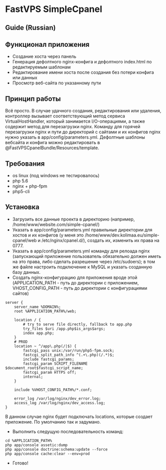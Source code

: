 FastVPS SimpleCpanel
====================

Guide (Russian)
---------------

Функционал приложения
----------------
- Создание хоста через панель
- Генерация дефолтного nginx-конфига и дефолтного index.html по редактируемым шаблонам
- Редактирование имени хоста после создания без потери конфига или данных
- Просмотр веб-сайта по указанному пути

Принцип работы
---------------
Всё просто. В случае удачного создания, редактирования или удаления, контроллер вызывает соответствующий метод сервиса VirtualHostHandler, который занимается I/O-операциями, а также содержит метод для перезагрузки nginx. Команду для горячей перезагрузки nginx и пути до директорий с сайтами и их конфигов nginx нужно указать в app/config/parameters.yml. Дефолтные шаблоны вебсайта и конфига можно редактировать в @FastVPSCpanelBundle/Resources/template.

Требования
---------------
- os linux (под windows не тестировалось)
- php 5.6
- nginx + php-fpm
- php5-cli

Установка
--------------
- Загрузить все данные проекта в директорию (например, /home/www/website.com/simple-cpanel/)
- Указать в app/config/parameters.yml правильные директории для хостов и их конфигов (у меня это /home/www/dev.kolimaa.eu/simple-cpanel/web и /etc/nginx/cpanel.d/), создать их, изменить их права на 0777.
- Указать в app/config/parameters.yml команду для релоада nginx (запускающий приложение пользователь обязательно должен иметь на это права, либо сделать разрешение через /etc/sudoers); в том же файле настроить подключение к MySQL и указать созданную базу данных.
- Создать nginx-конфигурацию для приложения вроде этой (APPLICATION_PATH - путь до директории с приложением, VHOST_CONFIG_PATH - путь до директории с конфигурациями сайтов)

```
server {
    server_name %DOMAIN%;
    root %APPLICATION_PATH%/web;

    location / {
        # try to serve file directly, fallback to app.php
        try_files $uri /app.php$is_args$args;
        index app.php;
    }
    # PROD
    location ~ ^/app\.php(/|$) {
        fastcgi_pass unix:/var/run/php5-fpm.sock;
        fastcgi_split_path_info ^(.+\.php)(/.*)$;
        include fastcgi_params;
        fastcgi_param SCRIPT_FILENAME $document_root$fastcgi_script_name;
        fastcgi_param HTTPS off;
        internal;
    }

    include %VHOST_CONFIG_PATH%/*.conf;

    error_log /var/log/nginx/dev_error.log;
    access_log /var/log/nginx/dev_access.log;
}
```

В данном случае nginx будет подключать locations, которые создает приложение. По умолчанию так и задумано.

- Выполнить следущую последовательность команд:

```
cd %APPLICATION_PATH%
php app/console assetic:dump
php app/console doctrine:schema:update --force
php app/console cache:clear --env=prod
```

- Готово!